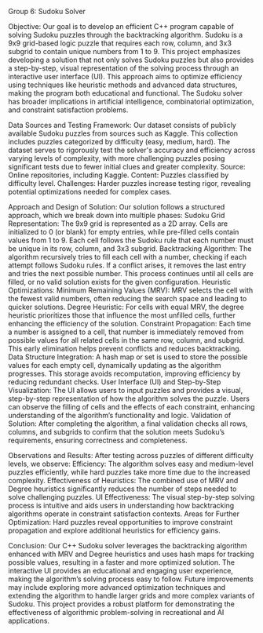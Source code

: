 Group 6: Sudoku Solver


Objective:
Our goal is to develop an efficient C++ program capable of solving Sudoku puzzles through the backtracking algorithm. Sudoku is a 9x9 grid-based logic puzzle that requires each row, column, and 3x3 subgrid to contain unique numbers from 1 to 9. This project emphasizes developing a solution that not only solves Sudoku puzzles but also provides a step-by-step, visual representation of the solving process through an interactive user interface (UI). This approach aims to optimize efficiency using techniques like heuristic methods and advanced data structures, making the program both educational and functional. The Sudoku solver has broader implications in artificial intelligence, combinatorial optimization, and constraint satisfaction problems.






Data Sources and Testing Framework:
Our dataset consists of publicly available Sudoku puzzles from sources such as Kaggle. This collection includes puzzles categorized by difficulty (easy, medium, hard). The dataset serves to rigorously test the solver's accuracy and efficiency across varying levels of complexity, with more challenging puzzles posing significant tests due to fewer initial clues and greater complexity.
Source: Online repositories, including Kaggle.
Content: Puzzles classified by difficulty level.
Challenges: Harder puzzles increase testing rigor, revealing potential optimizations needed for complex cases.




Approach and Design of Solution:
Our solution follows a structured approach, which we break down into multiple phases:
Sudoku Grid Representation:
The 9x9 grid is represented as a 2D array. Cells are initialized to 0 (or blank) for empty entries, while pre-filled cells contain values from 1 to 9.
Each cell follows the Sudoku rule that each number must be unique in its row, column, and 3x3 subgrid.
Backtracking Algorithm:
The algorithm recursively tries to fill each cell with a number, checking if each attempt follows Sudoku rules.
If a conflict arises, it removes the last entry and tries the next possible number.
This process continues until all cells are filled, or no valid solution exists for the given configuration.
Heuristic Optimizations:
Minimum Remaining Values (MRV): MRV selects the cell with the fewest valid numbers, often reducing the search space and leading to quicker solutions.
Degree Heuristic: For cells with equal MRV, the degree heuristic prioritizes those that influence the most unfilled cells, further enhancing the efficiency of the solution.
Constraint Propagation:
Each time a number is assigned to a cell, that number is immediately removed from possible values for all related cells in the same row, column, and subgrid.
This early elimination helps prevent conflicts and reduces backtracking.
Data Structure Integration:
A hash map or set is used to store the possible values for each empty cell, dynamically updating as the algorithm progresses. This storage avoids recomputation, improving efficiency by reducing redundant checks.
User Interface (UI) and Step-by-Step Visualization:
The UI allows users to input puzzles and provides a visual, step-by-step representation of how the algorithm solves the puzzle.
Users can observe the filling of cells and the effects of each constraint, enhancing understanding of the algorithm’s functionality and logic.
Validation of Solution:
After completing the algorithm, a final validation checks all rows, columns, and subgrids to confirm that the solution meets Sudoku’s requirements, ensuring correctness and completeness.





Observations and Results:
After testing across puzzles of different difficulty levels, we observe:
Efficiency: The algorithm solves easy and medium-level puzzles efficiently, while hard puzzles take more time due to the increased complexity.
Effectiveness of Heuristics: The combined use of MRV and Degree heuristics significantly reduces the number of steps needed to solve challenging puzzles.
UI Effectiveness: The visual step-by-step solving process is intuitive and aids users in understanding how backtracking algorithms operate in constraint satisfaction contexts.
Areas for Further Optimization: Hard puzzles reveal opportunities to improve constraint propagation and explore additional heuristics for efficiency gains.





Conclusion:
Our C++ Sudoku solver leverages the backtracking algorithm enhanced with MRV and Degree heuristics and uses hash maps for tracking possible values, resulting in a faster and more optimized solution. The interactive UI provides an educational and engaging user experience, making the algorithm’s solving process easy to follow. Future improvements may include exploring more advanced optimization techniques and extending the algorithm to handle larger grids and more complex variants of Sudoku.
This project provides a robust platform for demonstrating the effectiveness of algorithmic problem-solving in recreational and AI applications.


